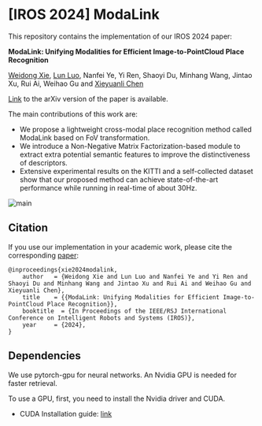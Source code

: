 # [IROS 2024] ModaLink

This repository contains the implementation of our IROS 2024 paper:

**ModaLink: Unifying Modalities for Efficient Image-to-PointCloud Place Recognition**

[Weidong Xie](https://sites.google.com/view/dong-hao/), [Lun Luo](https://zjuluolun.github.io/), Nanfei Ye, Yi Ren, Shaoyi Du, Minhang Wang, Jintao Xu, Rui Ai, Weihao Gu and [Xieyuanli Chen](https://github.com/Chen-Xieyuanli)

[Link](https://arxiv.org/abs/2403.18762) to the arXiv version of the paper is available.

The main contributions of this work are:

*  We propose a lightweight cross-modal place recognition method called ModaLink based on FoV transformation. 
*  We introduce a Non-Negative Matrix Factorization-based module to extract extra potential semantic features to improve the distinctiveness of descriptors.
*  Extensive experimental results on the KITTI and a self-collected dataset show that our proposed method can achieve state-of-the-art performance while running in real-time of about 30Hz.

![main](https://github.com/haomo-ai/ModaLink/assets/47657625/28ab99f7-2eaa-4d96-9a7a-918719a69b8d)

## Citation
If you use our implementation in your academic work, please cite the corresponding [paper](https://arxiv.org/abs/2403.18762):
```
@inproceedings{xie2024modalink,
	author   = {Weidong Xie and Lun Luo and Nanfei Ye and Yi Ren and Shaoyi Du and Minhang Wang and Jintao Xu and Rui Ai and Weihao Gu and Xieyuanli Chen},
	title    = {{ModaLink: Unifying Modalities for Efficient Image-to-PointCloud Place Recognition}},
	booktitle  = {In Proceedings of the IEEE/RSJ International Conference on Intelligent Robots and Systems (IROS)},
	year     = {2024},
}
```

## Dependencies

We use pytorch-gpu for neural networks. An Nvidia GPU is needed for faster retrieval.

To use a GPU, first, you need to install the Nvidia driver and CUDA.

- CUDA Installation guide: [link](https://docs.nvidia.com/cuda/cuda-installation-guide-linux/index.html)

